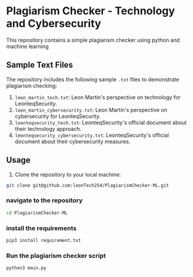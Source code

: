 # Plagiarism Checker - Technology and Cybersecurity

This repository contains a simple plagiarism checker using python and machine learning

## Sample Text Files

The repository includes the following sample `.txt` files to demonstrate plagiarism checking:

1. `leon_martin_tech.txt`: Leon Martin's perspective on technology for LeonteqSecurity.
2. `leon_martin_cybersecurity.txt`: Leon Martin's perspective on cybersecurity for LeonteqSecurity.
3. `leonteqsecurity_tech.txt`: LeonteqSecurity's official document about their technology approach.
4. `leonteqsecurity_cybersecurity.txt`: LeonteqSecurity's official document about their cybersecurity measures.

## Usage

1. Clone the repository to your local machine:

```bash
git clone git@github.com:leonTech254/PlagiarismChecker-ML.git
```
### navigate to the repository
```bash
cd PlagiarismChecker-ML
```
### install the requirements
```bash
pip3 install requirement.txt
```
### Run the plagiarism checker script
```bash
python3 main.py
```
